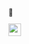
<p>👋 </p>

<p><a href="https://www.linkedin.com/in/kevinsamoei/"><img src="https://img.shields.io/badge/linkedin-%230077B5.svg?&style=for-the-badge&logo=linkedin&logoColor=white" height=25></a>
